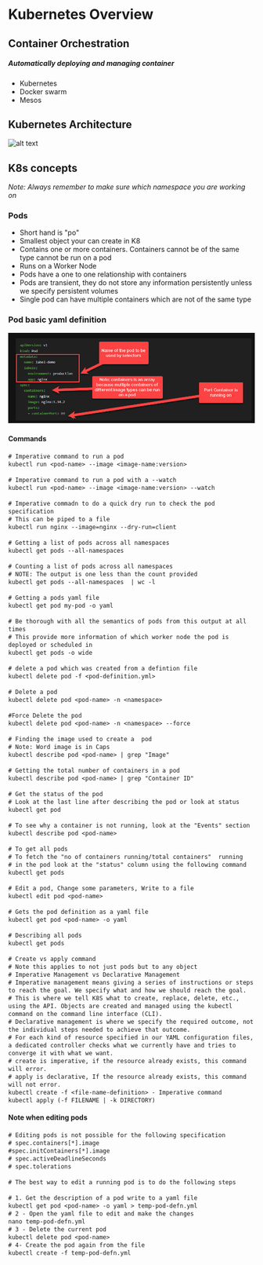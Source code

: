 # Kubernetes Overview

## Container Orchestration
##### **Automatically deploying and managing container**

 *  Kubernetes  
 *  Docker swarm
 *  Mesos

## Kubernetes Architecture
![alt text](../1.Basics/images/basics.png)

## K8s concepts

*Note: Always remember to make sure which namespace you are working on*

### Pods

* Short hand is "po"
* Smallest object your can create in K8
* Contains one or more containers. Containers cannot be of the same type cannot be run on a pod
* Runs on a Worker Node
* Pods have a one to one relationship with containers
* Pods are transient, they do not store any information persistently unless we specify persistent volumes
* Single pod can have multiple containers which are not of the same type

### Pod basic yaml definition

![Alt Basics](./images/pod-basic-definition.png)

#### Commands
```
# Imperative command to run a pod
kubectl run <pod-name> --image <image-name:version>

# Imperative command to run a pod with a --watch
kubectl run <pod-name> --image <image-name:version> --watch

# Imperative commadn to do a quick dry run to check the pod specification
# This can be piped to a file
kubectl run nginx --image=nginx --dry-run=client 

# Getting a list of pods across all namespaces
kubectl get pods --all-namespaces 

# Counting a list of pods across all namespaces
# NOTE: The output is one less than the count provided
kubectl get pods --all-namespaces  | wc -l

# Getting a pods yaml file
kubectl get pod my-pod -o yaml 
 
# Be thorough with all the semantics of pods from this output at all times
# This provide more information of which worker node the pod is deployed or scheduled in
kubectl get pods -o wide

# delete a pod which was created from a defintion file
kubectl delete pod -f <pod-definition.yml>

# Delete a pod
kubectl delete pod <pod-name> -n <namespace>

#Force Delete the pod
kubectl delete pod <pod-name> -n <namespace> --force

# Finding the image used to create a  pod
# Note: Word image is in Caps
kubectl describe pod <pod-name> | grep "Image"

# Getting the total number of containers in a pod
kubectl describe pod <pod-name> | grep "Container ID"

# Get the status of the pod
# Look at the last line after describing the pod or look at status
kubectl get pod

# To see why a container is not running, look at the "Events" section
kubectl describe pod <pod-name>

# To get all pods
# To fetch the "no of containers running/total containers"  running
# in the pod look at the "status" column using the following command
kubectl get pods 

# Edit a pod, Change some parameters, Write to a file
kubectl edit pod <pod-name>

# Gets the pod definition as a yaml file
kubectl get pod <pod-name> -o yaml

# Describing all pods
kubectl get pods

# Create vs apply command
# Note this applies to not just pods but to any object
# Imperative Management vs Declarative Management
# Imperative management means giving a series of instructions or steps to reach the goal. We specify what and how we should reach the goal.
# This is where we tell K8S what to create, replace, delete, etc., using the API. Objects are created and managed using the kubectl command on the command line interface (CLI).
# Declarative management is where we specify the required outcome, not the individual steps needed to achieve that outcome.
# For each kind of resource specified in our YAML configuration files, a dedicated controller checks what we currently have and tries to converge it with what we want.
# create is imperative, if the resource already exists, this command will error.
# apply is declarative, If the resource already exists, this command will not error.
kubectl create -f <file-name-definition> - Imperative command
kubectl apply (-f FILENAME | -k DIRECTORY)
```

#### Note when editing pods

```shell
# Editing pods is not possible for the following specification
# spec.containers[*].image
#spec.initContainers[*].image
# spec.activeDeadlineSeconds
# spec.tolerations

# The best way to edit a running pod is to do the following steps

# 1. Get the description of a pod write to a yaml file
kubectl get pod <pod-name> -o yaml > temp-pod-defn.yml
# 2 - Open the yaml file to edit and make the changes
nano temp-pod-defn.yml
# 3 - Delete the current pod
kubectl delete pod <pod-name>
# 4- Create the pod again from the file
kubectl create -f temp-pod-defn.yml
```